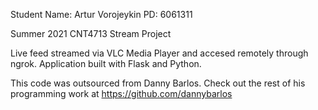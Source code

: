 Student Name: Artur Vorojeykin
PD: 6061311

Summer 2021 CNT4713 Stream Project

Live feed streamed via VLC Media Player and accesed remotely through ngrok.
Application built with Flask and Python.


This code was outsourced from Danny Barlos. Check out the rest of his programming work at https://github.com/dannybarlos
